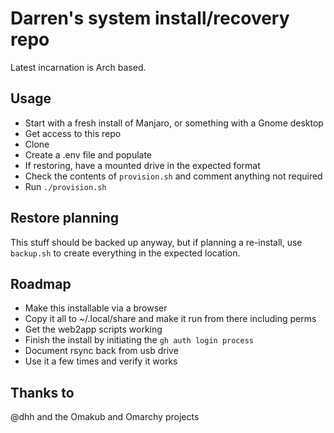 # Darren's system install/recovery repo

Latest incarnation is Arch based.

## Usage

* Start with a fresh install of Manjaro, or something with a Gnome desktop
* Get access to this repo
* Clone
* Create a .env file and populate
* If restoring, have a mounted drive in the expected format
* Check the contents of `provision.sh` and comment anything not required
* Run `./provision.sh`

## Restore planning

This stuff should be backed up anyway, but if planning a re-install, use
`backup.sh` to create everything in the expected location.

## Roadmap

* Make this installable via a browser
* Copy it all to ~/.local/share and make it run from there including perms
* Get the web2app scripts working
* Finish the install by initiating the `gh auth login process`
* Document rsync back from usb drive
* Use it a few times and verify it works

## Thanks to

@dhh and the Omakub and Omarchy projects
